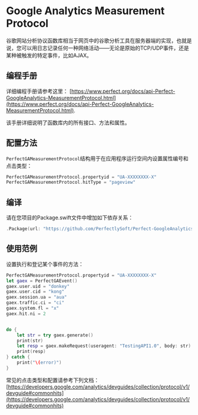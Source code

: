 # Google Analytics Measurement Protocol

谷歌网站分析协议函数库相当于网页中的谷歌分析工具在服务器端的实现，也就是说，您可以用日志记录任何一种网络活动——无论是原始的TCP/UDP事件，还是某种被触发的特定事件，比如AJAX。

## 编程手册

详细编程手册请参考这里： [https://www.perfect.org/docs/api-Perfect-GoogleAnalytics-MeasurementProtocol.html](https://www.perfect.org/docs/api-Perfect-GoogleAnalytics-MeasurementProtocol.html).

该手册详细说明了函数库内的所有接口、方法和属性。

## 配置方法

`PerfectGAMeasurementProtocol`结构用于在应用程序运行空间内设置属性编号和点击类型：

``` swift
PerfectGAMeasurementProtocol.propertyid = "UA-XXXXXXXX-X"
PerfectGAMeasurementProtocol.hitType = "pageview"
```

## 编译

请在您项目的Package.swift文件中增加如下依存关系：

``` swift
.Package(url: "https://github.com/PerfectlySoft/Perfect-GoogleAnalytics-MeasurementProtocol.git", majorVersion: 3)
```

## 使用范例

设置执行和登记某个事件的方法：

```swift
PerfectGAMeasurementProtocol.propertyid = "UA-XXXXXXXX-X"
let gaex = PerfectGAEvent()
gaex.user.uid = "donkey"
gaex.user.cid = "kong"
gaex.session.ua = "aua"
gaex.traffic.ci = "ci"
gaex.system.fl = "x"
gaex.hit.ni = 2


do {
	let str = try gaex.generate()
	print(str)
	let resp = gaex.makeRequest(useragent: "TestingAPI1.0", body: str)
	print(resp)
} catch {
	print("\(error)")
}

```

常见的点击类型和配置请参考下列文档：
[https://developers.google.com/analytics/devguides/collection/protocol/v1/devguide#commonhits](https://developers.google.com/analytics/devguides/collection/protocol/v1/devguide#commonhits) 

